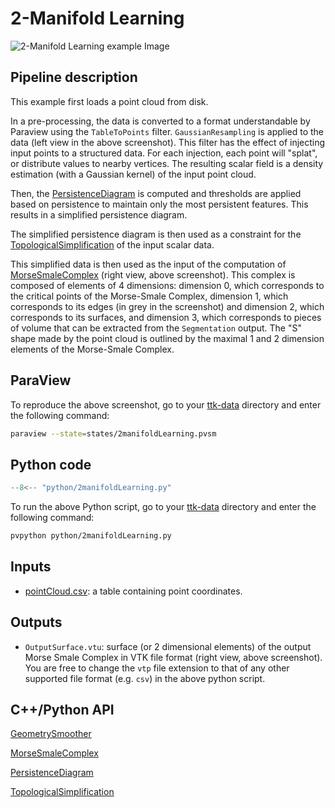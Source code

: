 # 2-Manifold Learning 

![2-Manifold Learning example Image](https://topology-tool-kit.github.io/img/gallery/2manifoldLearning.jpeg)


## Pipeline description

This example first loads a point cloud from disk. 

In a pre-processing, the data is converted to a format understandable by Paraview using the `TableToPoints` filter. `GaussianResampling` is applied to the data (left view in the above screenshot). This filter has the effect of injecting input points to a structured data. For each injection, each point will "splat", or distribute values to nearby vertices. The resulting scalar field is a density estimation (with a Gaussian kernel) of the input point cloud.

Then, the [PersistenceDiagram](https://topology-tool-kit.github.io/doc/html/classttkPersistenceDiagram.html) is computed and thresholds are applied based on persistence to maintain only the most persistent features. This results in a simplified persistence diagram.

The simplified persistence diagram is then used as a constraint for the [TopologicalSimplification](https://topology-tool-kit.github.io/doc/html/classttkTopologicalSimplification.html) of the input scalar data.

This simplified data is then used as the input of the computation of [MorseSmaleComplex](https://topology-tool-kit.github.io/doc/html/classttkMorseSmaleComplex.html) (right view, above screenshot). This complex is composed of elements of 4 dimensions: dimension 0, which corresponds to the critical points of the Morse-Smale Complex, dimension 1, which corresponds to its edges (in grey in the screenshot) and dimension 2, which corresponds to its surfaces, and dimension 3, which corresponds to pieces of volume that can be extracted from the `Segmentation` output. The "S" shape made by the point cloud is outlined by the maximal 1 and 2 dimension elements of the Morse-Smale Complex.

## ParaView
To reproduce the above screenshot, go to your [ttk-data](https://github.com/topology-tool-kit/ttk-data) directory and enter the following command:
``` bash
paraview --state=states/2manifoldLearning.pvsm
```

## Python code

``` python  linenums="1"
--8<-- "python/2manifoldLearning.py"
```

To run the above Python script, go to your [ttk-data](https://github.com/topology-tool-kit/ttk-data) directory and enter the following command:
``` bash
pvpython python/2manifoldLearning.py
```


## Inputs
- [pointCloud.csv](https://github.com/topology-tool-kit/ttk-data/raw/dev/pointCloud.csv): a table containing point coordinates.

## Outputs
- `OutputSurface.vtu`: surface (or 2 dimensional elements) of the output Morse Smale Complex in VTK file format (right view, above screenshot). You are free to change the `vtp` file extension to that of any other supported file format (e.g. `csv`) in the above python script.


## C++/Python API

[GeometrySmoother](https://topology-tool-kit.github.io/doc/html/classttkGeometrySmoother.html)

[MorseSmaleComplex](https://topology-tool-kit.github.io/doc/html/classttkMorseSmaleComplex.html)

[PersistenceDiagram](https://topology-tool-kit.github.io/doc/html/classttkPersistenceDiagram.html)

[TopologicalSimplification](https://topology-tool-kit.github.io/doc/html/classttkTopologicalSimplification.html)

